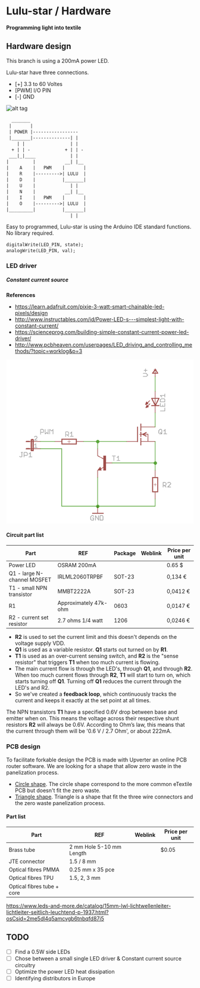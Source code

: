 # Lulu-star / Hardware
**Programming light into textile**

## Hardware design
This branch is using a 200mA power LED.

Lulu-star have three connections.
- [+] 3.3 to 60 Voltes
- [PWM] I/O PIN
- [-] GND

![alt tag](https://raw.githubusercontent.com/eTextile/Lulu/master/docs/pictures/footprint_connection.jpg)

      _______
     |       |
     | POWER |-----------------
     |_______|--------------| |
        | |                 | |
      + | | -             + | | -
     ___|_|____             | |
    |         |           __| |__
    |    A    |   PWM    |       |
    |    R    |--------->| LULU  |
    |    D    |          |_______|
    |    U    |             | |
    |    N    |           __| |__
    |    I    |   PWM    |       |
    |    O    |--------->| LULU  |
    |_________|          |_______|
                            | |

Easy to programmed, Lulu-star is using the Arduino IDE standard functions.
No library required.

    digitalWrite(LED_PIN, state);
    analogWrite(LED_PIN, val);

### LED driver
##### Constant current source

**References**
- https://learn.adafruit.com/pixie-3-watt-smart-chainable-led-pixels/design
- http://www.instructables.com/id/Power-LED-s---simplest-light-with-constant-current/
- https://scienceprog.com/building-simple-constant-current-power-led-driver/
- http://www.pcbheaven.com/userpages/LED_driving_and_controlling_methods/?topic=worklog&p=3

![alt tag](./DOCs/driver_00.png)

#### Circuit part list
| Part                         | REF                       | Package                | Weblink                | Price per unit |
| ---------------------------- | ------------------------- | -----------------------| -----------------------|--------------- |
| Power LED                    | OSRAM 200mA               |                        |                        | 0.65 $         |
| Q1 - large N-channel MOSFET  | IRLML2060TRPBF            | SOT-23                 |                        | 0,134 €        |
| T1 - small NPN transistor    | MMBT2222A                 | SOT-23                 |                        | 0,0412 €       |
| R1                           | Approximately 47k-ohm     | 0603                   |                        | 0,0147 €       |
| R2 - current set resistor    | 2.7 ohms 1/4 watt         | 1206                   |                        | 0,0246 €       |

- **R2** is used to set the current limit and this doesn't depends on the voltage supply VDD.
- **Q1** is used as a variable resistor. **Q1** starts out turned on by **R1**.
- **T1** is used as an over-current sensing switch, and **R2** is the "sense resistor" that triggers **T1** when too much current is flowing.
- The main current flow is through the LED's, through **Q1**, and through **R2**. When too much current flows through **R2**, **T1** will start to turn on, which starts turning off **Q1**. Turning off **Q1** reduces the current through the LED's and R2.
- So we've created a **feedback loop**, which continuously tracks the current and keeps it exactly at the set point at all times.

The NPN transistors **T1** have a specified 0.6V drop between base and emitter when on.
This means the voltage across their respective shunt resistors **R2** will always be 0.6V.
According to Ohm’s law, this means that the current through them will be '0.6 V / 2.7 Ohm', or about 222mA.

### PCB design
To facilitate forkable design the PCB is made with Upverter an online PCB router software.
We are looking for a shape that allow zero waste in the panelization process.
- [Circle shape](https://upverter.com/DataPaulette/5193c940bede1099/Lulu-star_20/ "Made with Upvetrter, online PCB router software"). The circle shape correspond to the more common eTextile PCB but doesn't fit the zero waste.
- [Triangle shape](https://upverter.com/DataPaulette/08fe1452dfd87b08/Lulu-star_21/ "Made with Upvetrter, online PCB router software"). Triangle is a shape that fit the three wire connectors and the zero waste panelization process.

#### Part list
| Part                       | REF                      | Weblink                | Price per unit |
| -------------------------- | ------------------------ | -----------------------|--------------- |
| Brass tube                 | 2 mm Hole 5-10 mm Length |                        | $0.05          |
| JTE connector              | 1.5 / 8 mm               |                        |                |
| Optical fibres PMMA        | 0.25 mm x 35 pce         |                        |                |
| Optical fibres TPU         | 1.5, 2, 3 mm             |                        |                |
| Optical fibres tube + core |                          |                        |                |
https://www.leds-and-more.de/catalog/15mm-lwl-lichtwellenleiter-lichtleiter-seitlich-leuchtend-p-1937.html?osCsid=2me5dl4q5amcvgb6tnbqfd87i5

## TODO
- [ ] Find a 0.5W side LEDs
- [ ] Chose between a small single LED driver & Constant current source circuitry
- [ ] Optimize the power LED heat dissipation
- [ ] Identifying distributors in Europe
